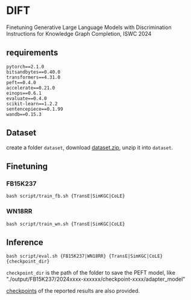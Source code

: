 # DIFT
Finetuning Generative Large Language Models with Discrimination Instructions for Knowledge Graph Completion, ISWC 2024

## requirements
    pytorch==2.1.0
    bitsandbytes==0.40.0
    transformers==4.31.0
    peft==0.4.0
    accelerate==0.21.0
    einops==0.6.1
    evaluate==0.4.0
    scikit-learn==1.2.2
    sentencepiece==0.1.99
    wandb==0.15.3

## Dataset
create a folder `dataset`, download [dataset.zip](https://drive.google.com/file/d/1gWX97jtILkf960f_zBbkLoIRpO54Cv7E/view?usp=drive_link), unzip it into `dataset`.

## Finetuning
### FB15K237
    bash script/train_fb.sh {TransE|SimKGC|CoLE}

### WN18RR
    bash script/train_wn.sh {TransE|SimKGC|CoLE}

## Inference
    bash script/eval.sh {FB15K237|WN18RR} {TransE|SimKGC|CoLE} {checkpoint_dir}

`checkpoint_dir` is the path of the folder to save the PEFT model, like "./output/FB15K237/2024xxxx-xxxxxx/checkpoint-xxxx/adapter_model"

[checkpoints](https://drive.google.com/file/d/1YH6PUUl81i9gHpboK9SQAHw3zVOuVgzI/view?usp=drive_link) of the reported results are also provided.